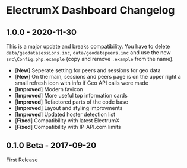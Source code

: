 # ElectrumX Dashboard Changelog

## 1.0.0 - 2020-11-30

This is a major update and breaks compatibility. You have to delete `data/geodatasessions.inc`, `data/geodatapeers.inc` and use the new `src\Config.php.example` (copy and remove `.example` from the name).

- [**New**] Seperate setting for peers and sessions for geo data
- [**New**] On the main, sessions and peers page is on the upper right a small refresh icon with info if Geo API calls were made
- [**Improved**] Modern favicon
- [**Improved**] More useful top information cards
- [**Improved**] Refactored parts of the code base
- [**Improved**] Layout and styling improvments
- [**Improved**] Updated hoster detection list
- [**Fixed**] Compatibility with latest ElectrumX
- [**Fixed**] Compatibility with IP-API.com limits

## 0.1.0 Beta - 2017-09-20

First Release
